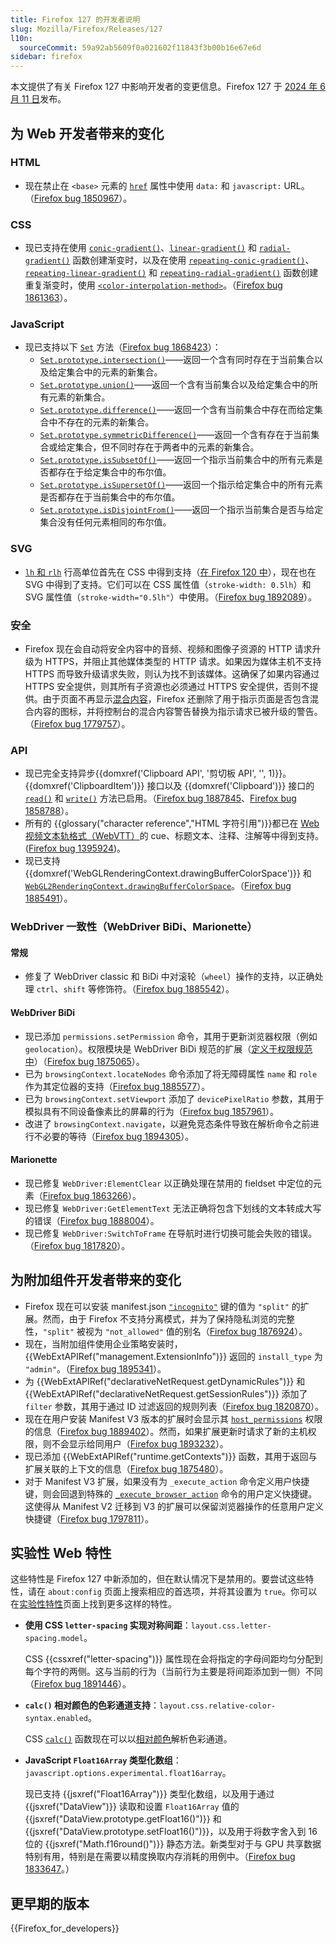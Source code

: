 ```yaml
---
title: Firefox 127 的开发者说明
slug: Mozilla/Firefox/Releases/127
l10n:
  sourceCommit: 59a92ab5609f0a021602f11843f3b00b16e67e6d
sidebar: firefox
---
```


本文提供了有关 Firefox 127 中影响开发者的变更信息。Firefox 127 于 [2024 年 6 月 11 日](https://whattrainisitnow.com/release/?version=127)发布。

## 为 Web 开发者带来的变化

### HTML

- 现在禁止在 `<base>` 元素的 [`href`](/zh-CN/docs/Web/HTML/Reference/Elements/base#href) 属性中使用 `data:` 和 `javascript:` URL。（[Firefox bug 1850967](https://bugzil.la/1850967)）。

### CSS

- 现已支持在使用 [`conic-gradient()`](/zh-CN/docs/Web/CSS/gradient/conic-gradient)、[`linear-gradient()`](/zh-CN/docs/Web/CSS/gradient/linear-gradient) 和 [`radial-gradient()`](/zh-CN/docs/Web/CSS/gradient/radial-gradient) 函数创建渐变时，以及在使用 [`repeating-conic-gradient()`](/zh-CN/docs/Web/CSS/gradient/repeating-conic-gradient)、[`repeating-linear-gradient()`](/zh-CN/docs/Web/CSS/gradient/repeating-linear-gradient) 和 [`repeating-radial-gradient()`](/zh-CN/docs/Web/CSS/gradient/repeating-radial-gradient) 函数创建重复渐变时，使用 [`<color-interpolation-method>`](/zh-CN/docs/Web/CSS/color-interpolation-method)。（[Firefox bug 1861363](https://bugzil.la/1861363)）。

### JavaScript

- 现已支持以下 [`Set`](/zh-CN/docs/Web/JavaScript/Reference/Global_Objects/Set) 方法（[Firefox bug 1868423](https://bugzil.la/1868423)）：
  - [`Set.prototype.intersection()`](/zh-CN/docs/Web/JavaScript/Reference/Global_Objects/Set/intersection)——返回一个含有同时存在于当前集合以及给定集合中的元素的新集合。
  - [`Set.prototype.union()`](/zh-CN/docs/Web/JavaScript/Reference/Global_Objects/Set/union)——返回一个含有当前集合以及给定集合中的所有元素的新集合。
  - [`Set.prototype.difference()`](/zh-CN/docs/Web/JavaScript/Reference/Global_Objects/Set/difference)——返回一个含有当前集合中存在而给定集合中不存在的元素的新集合。
  - [`Set.prototype.symmetricDifference()`](/zh-CN/docs/Web/JavaScript/Reference/Global_Objects/Set/symmetricDifference)——返回一个含有存在于当前集合或给定集合，但不同时存在于两者中的元素的新集合。
  - [`Set.prototype.isSubsetOf()`](/zh-CN/docs/Web/JavaScript/Reference/Global_Objects/Set/isSubsetOf)——返回一个指示当前集合中的所有元素是否都存在于给定集合中的布尔值。
  - [`Set.prototype.isSupersetOf()`](/zh-CN/docs/Web/JavaScript/Reference/Global_Objects/Set/isSupersetOf)——返回一个指示给定集合中的所有元素是否都存在于当前集合中的布尔值。
  - [`Set.prototype.isDisjointFrom()`](/zh-CN/docs/Web/JavaScript/Reference/Global_Objects/Set/isDisjointFrom)——返回一个指示当前集合是否与给定集合没有任何元素相同的布尔值。

### SVG

- [`lh` 和 `rlh`](/zh-CN/docs/Learn_web_development/Core/Styling_basics/Values_and_units#line_height_units) 行高单位首先在 CSS 中得到支持（[在 Firefox 120 中](/zh-CN/docs/Mozilla/Firefox/Releases/120#css)），现在也在 SVG 中得到了支持。它们可以在 CSS 属性值（`stroke-width: 0.5lh`）和 SVG 属性值（`stroke-width="0.5lh"`）中使用。（[Firefox bug 1892089](https://bugzil.la/1892089)）。

### 安全

- Firefox 现在会自动将安全内容中的音频、视频和图像子资源的 HTTP 请求升级为 HTTPS，并阻止其他媒体类型的 HTTP 请求。如果因为媒体主机不支持 HTTPS 而导致升级请求失败，则认为找不到该媒体。这确保了如果内容通过 HTTPS 安全提供，则其所有子资源也必须通过 HTTPS 安全提供，否则不提供。由于页面不再显示[混合内容](/zh-CN/docs/Web/Security/Mixed_content)，Firefox 还删除了用于指示页面是否包含混合内容的图标，并将控制台的混合内容警告替换为指示请求已被升级的警告。（[Firefox bug 1779757](https://bugzil.la/1779757)）。

### API

- 现已完全支持异步{{domxref('Clipboard API', '剪切板 API', '', 1)}}。{{domxref('ClipboardItem')}} 接口以及 {{domxref('Clipboard')}} 接口的 [`read()`](/zh-CN/docs/Web/API/Clipboard/read) 和 [`write()`](/zh-CN/docs/Web/API/Clipboard/write) 方法已启用。（[Firefox bug 1887845](https://bugzil.la/1887845)、[Firefox bug 1858788](https://bugzil.la/1858788)）。
- 所有的 {{glossary("character reference","HTML 字符引用")}}都已在 [Web 视频文本轨格式（WebVTT）](/zh-CN/docs/Web/API/WebVTT_API)的 cue、标题文本、注释、注解等中得到支持。([Firefox bug 1395924](https://bugzil.la/1395924))。
- 现已支持 {{domxref('WebGLRenderingContext.drawingBufferColorSpace')}} 和 [`WebGL2RenderingContext.drawingBufferColorSpace`](/zh-CN/docs/Web/API/WebGL2RenderingContext)。（[Firefox bug 1885491](https://bugzil.la/1885491)）。

### WebDriver 一致性（WebDriver BiDi、Marionette）

#### 常规

- 修复了 WebDriver classic 和 BiDi 中对滚轮（`wheel`）操作的支持，以正确处理 `ctrl`、`shift` 等修饰符。（[Firefox bug 1885542](https://bugzil.la/1885542)）。

#### WebDriver BiDi

- 现已添加 `permissions.setPermission` 命令，其用于更新浏览器权限（例如 `geolocation`）。权限模块是 WebDriver BiDi 规范的扩展（[定义于权限规范中](https://www.w3.org/TR/permissions/#webdriver-bidi-module-permissions)）（[Firefox bug 1875065](https://bugzil.la/1875065)）。
- 已为 `browsingContext.locateNodes` 命令添加了将无障碍属性 `name` 和 `role` 作为其定位器的支持（[Firefox bug 1885577](https://bugzil.la/1885577)）。
- 已为 `browsingContext.setViewport` 添加了 `devicePixelRatio` 参数，其用于模拟具有不同设备像素比的屏幕的行为（[Firefox bug 1857961](https://bugzil.la/1857961)）。
- 改进了 `browsingContext.navigate`，以避免竞态条件导致在解析命令之前进行不必要的等待（[Firefox bug 1894305](https://bugzil.la/1894305)）。

#### Marionette

- 现已修复 `WebDriver:ElementClear` 以正确处理在禁用的 fieldset 中定位的元素（[Firefox bug 1863266](https://bugzil.la/1863266)）。
- 现已修复 `WebDriver:GetElementText` 无法正确将包含下划线的文本转成大写的错误（[Firefox bug 1888004](https://bugzil.la/1888004)）。
- 现已修复 `WebDriver:SwitchToFrame` 在导航时进行切换可能会失败的错误。（[Firefox bug 1817820](https://bugzil.la/1817820)）。

## 为附加组件开发者带来的变化

- Firefox 现在可以安装 manifest.json [`"incognito"`](/zh-CN/docs/Mozilla/Add-ons/WebExtensions/manifest.json/incognito) 键的值为 `"split"` 的扩展。然而，由于 Firefox 不支持分离模式，并为了保持隐私浏览的完整性，`"split"` 被视为 `"not_allowed"` 值的别名（[Firefox bug 1876924](https://bugzil.la/1876924)）。
- 现在，当附加组件使用企业策略安装时，{{WebExtAPIRef("management.ExtensionInfo")}} 返回的 `install_type` 为 `"admin"`。（[Firefox bug 1895341](https://bugzil.la/1895341)）。
- 为 {{WebExtAPIRef("declarativeNetRequest.getDynamicRules")}} 和 {{WebExtAPIRef("declarativeNetRequest.getSessionRules")}} 添加了 `filter` 参数，其用于通过 ID 过滤返回的规则列表（[Firefox bug 1820870](https://bugzil.la/1820870)）。
- 现在在用户安装 Manifest V3 版本的扩展时会显示其 [`host_permissions`](/zh-CN/docs/Mozilla/Add-ons/WebExtensions/manifest.json/host_permissions) 权限的信息（[Firefox bug 1889402](https://bugzil.la/1889402)）。然而，如果扩展更新时请求了新的主机权限，则不会显示给同用户（[Firefox bug 1893232](https://bugzil.la/1893232)）。
- 现已添加 {{WebExtAPIRef("runtime.getContexts")}} 函数，其用于返回与扩展关联的上下文的信息（[Firefox bug 1875480](https://bugzil.la/1875480)）。
- 对于 Manifest V3 扩展，如果没有为 `_execute_action` 命令定义用户快捷键，则会回退到特殊的 [`_execute_browser_action`](/zh-CN/docs/Mozilla/Add-ons/WebExtensions/manifest.json/commands#special_shortcuts) 命令的用户定义快捷键。这使得从 Manifest V2 迁移到 V3 的扩展可以保留浏览器操作的任意用户定义快捷键（[Firefox bug 1797811](https://bugzil.la/1797811)）。

## 实验性 Web 特性

这些特性是 Firefox 127 中新添加的，但在默认情况下是禁用的。要尝试这些特性，请在 `about:config` 页面上搜索相应的首选项，并将其设置为 `true`。你可以在[实验性特性](/zh-CN/docs/Mozilla/Firefox/Experimental_features)页面上找到更多这样的特性。

- **使用 CSS `letter-spacing` 实现对称间距**：`layout.css.letter-spacing.model`。

  CSS {{cssxref("letter-spacing")}} 属性现在会将指定的字母间距均匀分配到每个字符的两侧。这与当前的行为（当前行为主要是将间距添加到一侧）不同（[Firefox bug 1891446](https://bugzil.la/1891446)）。

- **`calc()` 相对颜色的色彩通道支持**：`layout.css.relative-color-syntax.enabled`。

  CSS [`calc()`](/zh-CN/docs/Web/CSS/calc) 函数现在可以以[相对颜色](/zh-CN/docs/Web/CSS/CSS_colors/Relative_colors#使用_math_函数)解析色彩通道。

- **JavaScript `Float16Array` 类型化数组**：`javascript.options.experimental.float16array`。

  现已支持 {{jsxref("Float16Array")}} 类型化数组，以及用于通过 {{jsxref("DataView")}} 读取和设置 `Float16Array` 值的 {{jsxref("DataView.prototype.getFloat16()")}} 和 {{jsxref("DataView.prototype.setFloat16()")}}，以及用于将数字舍入到 16 位的 {{jsxref("Math.f16round()")}} 静态方法。新类型对于与 GPU 共享数据特别有用，特别是在需要以精度换取内存消耗的用例中。（[Firefox bug 1833647](https://bugzil.la/1833647)。）

## 更早期的版本

{{Firefox_for_developers}}
